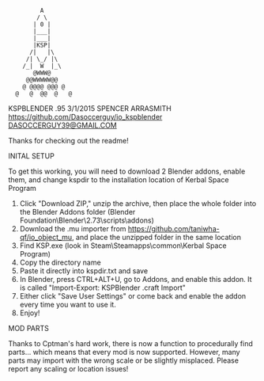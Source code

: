              A         
            / \       
           | 0 |       
           |___|       
           |___|       
           |KSP|       
          /|   |\     
         /| \_/ |\   
        /_|  W  |_\   
           @WWW@       
         @@WWWWW@@     
        @ @@@@ @@@ @   
      @   @  @@  @   @ 
 

KSPBLENDER .95
3/1/2015
SPENCER ARRASMITH
https://github.com/Dasoccerguy/io_kspblender
DASOCCERGUY39@GMAIL.COM

Thanks for checking out the readme!



INITAL SETUP

To get this working, you will need to download 2 Blender addons, enable them, and change kspdir to the installation location of Kerbal Space Program

1. Click "Download ZIP," unzip the archive, then place the whole folder into the Blender Addons folder (Blender Foundation\Blender\2.73\scripts\addons)
2. Download the .mu importer from https://github.com/taniwha-qf/io_object_mu, and place the unzipped folder in the same location
3. Find KSP.exe (look in Steam\Steamapps\common\Kerbal Space Program)
4. Copy the directory name
5. Paste it directly into kspdir.txt and save
6. In Blender, press CTRL+ALT+U, go to Addons, and enable this addon. It is called "Import-Export: KSPBlender .craft Import"
7. Either click "Save User Settings" or come back and enable the addon every time you want to use it.
8. Enjoy!



MOD PARTS

Thanks to Cptman's hard work, there is now a function to procedurally find parts... which means that every mod is now supported.
However, many parts may import with the wrong scale or be slightly misplaced. Please report any scaling or location issues!
